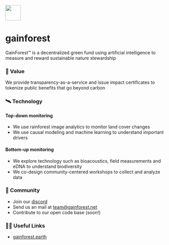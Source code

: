 <img
  src='https://dweb.link/ipfs/bafkreihfkhenj6tpjp7kbgtwf6tdvqgbqb5qmg3wrzfvhaiu652swfuqki'
  height='48'
/>

# gainforest

GainForest™ is a decentralized green fund using artificial intelligence to measure and reward sustainable nature stewardship

### 🦄 Value
We provide transparency-as-a-service and issue impact certificates to tokenize public benefits that go beyond carbon

### 🛰 Technology

#### Top-down monitoring
- We use rainforest image analytics to monitor land cover changes
- We use causal modeling and machine learning to understand important drivers

#### Bottom-up monitoring
- We explore technology such as bioacoustics, field measurements and eDNA to understand biodiversity
- We co-design community-centered workshops to collect and analyze data

### 🌈 Community

- Join our [discord](http://discord.gg/fscsqyyxVA)
- Send us an mail at team@gainforest.net
- Contribute to our open code base (soon!)

### 👩‍💻 Useful Links
- [gainforest.earth](gainforest.earth)

